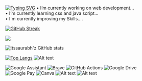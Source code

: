 <a href="https://git.io/typing-svg"><img src="https://readme-typing-svg.herokuapp.com?font=Fira+Code&pause=1000&width=435&lines=Welcome+to+my+account..+" alt="Typing SVG" /></a>
• I’m currently working on web development...<br>
• I’m currently learning css and java script...<br>
• I'm currently improving my Skills....

<!--<img align="right" alt="Coding" width="400" src="https://te.legra.ph/file/1c883ebff56595d1accb5.jpg">-->

[![GitHub Streak](https://github-readme-streak-stats.herokuapp.com?user=Itssaurabhz&theme=dark)](https://git.io/streak-stats)

![](https://komarev.com/ghpvc/?username=itssaurabhz&color=green)

![Itssaurabh'z GitHub stats](https://github-readme-stats.vercel.app/api?username=itssaurabhz&show_icons=true&theme=radical)

[![Top Langs](https://github-readme-stats.vercel.app/api/top-langs/?username=Itssaurabhz&layout=compact&theme=vision-friendly-dark)](https://github.com/Itssaurabhz/github-readme-stats)
![Alt text](https://spotify-recently-played-readme.vercel.app/api?user=31vgkbrkbuj5daix2qlf6yym3lh4)
<!--badges-->
![Google Assistant](https://img.shields.io/badge/google%20assistant-4285F4?style=for-the-badge&logo=google%20assistant&logoColor=white)
![Brave](https://img.shields.io/badge/Brave-FB542B?style=for-the-badge&logo=Brave&logoColor=white)
![GitHub Actions](https://img.shields.io/badge/github%20actions-%232671E5.svg?style=for-the-badge&logo=githubactions&logoColor=white)
![Google Drive](https://img.shields.io/badge/Google%20Drive-4285F4?style=for-the-badge&logo=googledrive&logoColor=white)
![Google Pay](https://img.shields.io/badge/GooglePay-%233780F1.svg?style=for-the-badge&logo=Google-Pay&logoColor=white)
![Canva](https://img.shields.io/badge/Canva-%2300C4CC.svg?style=for-the-badge&logo=Canva&logoColor=white)
![Alt text](https://spotify-recently-played-readme.vercel.app/api?user=31vgkbrkbuj5daix2qlf6yym3lh4&unique={true|1|on|yes})
![Alt text](https://spotify-recently-played-readme.vercel.app/api?user=31vgkbrkbuj5daix2qlf6yym3lh4&width={width})
